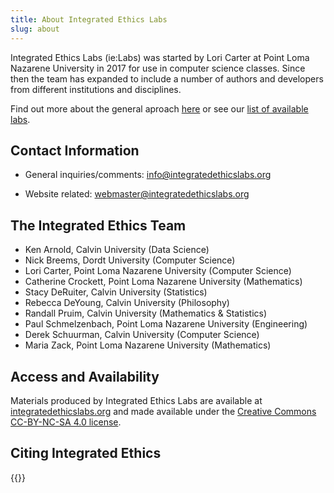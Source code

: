 ```yaml
---
title: About Integrated Ethics Labs
slug: about
---
```


Integrated Ethics Labs (ie:Labs) was started by Lori Carter at
Point Loma Nazarene University in 2017 for use in computer science classes. 
Since then the team has expanded to include a number of authors and developers
from different institutions and disciplines.  

Find out more about the general aproach [here](/progressive-approach/) or see our
[list of available labs](/labs-overview/).

## Contact Information

* General inquiries/comments:
<a href="mailto:info@integratedethicslabs.org">info@integratedethicslabs.org</a>

* Website related: 
<a hrf="mailto:webmaster@integratedethicslabs.org">webmaster@integratedethicslabs.org</a>

## The Integrated Ethics Team

* Ken Arnold, Calvin University (Data Science)
* Nick Breems, Dordt University (Computer Science)
* Lori Carter, Point Loma Nazarene University (Computer Science)
* Catherine Crockett, Point Loma Nazarene University (Mathematics)
* Stacy DeRuiter, Calvin University (Statistics)
* Rebecca DeYoung, Calvin University (Philosophy)
* Randall Pruim, Calvin University (Mathematics & Statistics)
* Paul Schmelzenbach, Point Loma Nazarene University (Engineering)
* Derek Schuurman, Calvin University (Computer Science)
* Maria Zack, Point Loma Nazarene University (Mathematics)

## Access and Availability

Materials produced by Integrated Ethics Labs are available at 
[integratedethicslabs.org](https://integratedethicslabs.org) and made available
under the [Creative Commons CC-BY-NC-SA 4.0 license](https://creativecommons.org/licenses/by-nc-sa/4.0/).

## Citing Integrated Ethics

{{<ie-cite>}}
